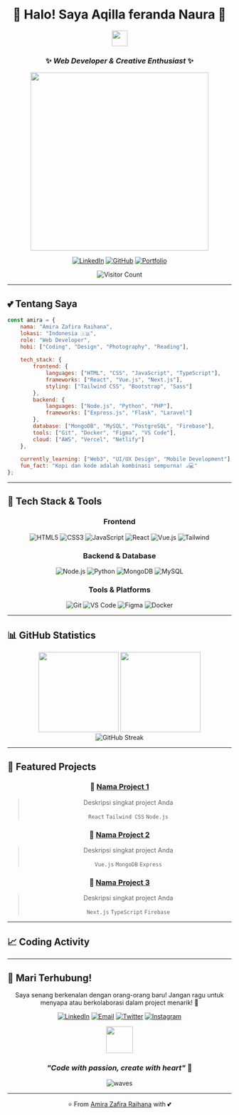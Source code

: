 <div align="center">

# 🌸 Halo! Saya Aqilla feranda Naura 🌸

<img src="https://media.giphy.com/media/hvRJCLFzcasrR4ia7z/giphy.gif" width="35">

### ✨ *Web Developer & Creative Enthusiast* ✨

<img src="https://media.giphy.com/media/L1R1tvI9svkIWwpVYr/giphy.gif" width="400">

[![LinkedIn](https://img.shields.io/badge/-LinkedIn-ff69b4?style=for-the-badge&logo=linkedin&logoColor=white)](YOUR_LINKEDIN_URL)
[![GitHub](https://img.shields.io/badge/-GitHub-ffb3d9?style=for-the-badge&logo=github&logoColor=white)](https://github.com/YOUR_GITHUB_USERNAME)
[![Portfolio](https://img.shields.io/badge/-Portfolio-ffc4e1?style=for-the-badge&logo=google-chrome&logoColor=white)](YOUR_PORTFOLIO_URL)

![Visitor Count](https://visitor-badge.laobi.icu/badge?page_id=YOUR_USERNAME.YOUR_REPO)

</div>

---

## 💕 Tentang Saya

```javascript
const amira = {
    nama: "Amira Zafira Raihana",
    lokasi: "Indonesia 🇮🇩",
    role: "Web Developer",
    hobi: ["Coding", "Design", "Photography", "Reading"],
    
    tech_stack: {
        frontend: {
            languages: ["HTML", "CSS", "JavaScript", "TypeScript"],
            frameworks: ["React", "Vue.js", "Next.js"],
            styling: ["Tailwind CSS", "Bootstrap", "Sass"]
        },
        backend: {
            languages: ["Node.js", "Python", "PHP"],
            frameworks: ["Express.js", "Flask", "Laravel"]
        },
        database: ["MongoDB", "MySQL", "PostgreSQL", "Firebase"],
        tools: ["Git", "Docker", "Figma", "VS Code"],
        cloud: ["AWS", "Vercel", "Netlify"]
    },
    
    currently_learning: ["Web3", "UI/UX Design", "Mobile Development"],
    fun_fact: "Kopi dan kode adalah kombinasi sempurna! ☕💻"
};
```

---

## 🎀 Tech Stack & Tools

<div align="center">

### Frontend
![HTML5](https://img.shields.io/badge/-HTML5-FFB3D9?style=for-the-badge&logo=html5&logoColor=white)
![CSS3](https://img.shields.io/badge/-CSS3-FFC4E1?style=for-the-badge&logo=css3&logoColor=white)
![JavaScript](https://img.shields.io/badge/-JavaScript-FFD4E9?style=for-the-badge&logo=javascript&logoColor=white)
![React](https://img.shields.io/badge/-React-FFE4F1?style=for-the-badge&logo=react&logoColor=white)
![Vue.js](https://img.shields.io/badge/-Vue.js-FFB3D9?style=for-the-badge&logo=vue.js&logoColor=white)
![Tailwind](https://img.shields.io/badge/-Tailwind-FFC4E1?style=for-the-badge&logo=tailwind-css&logoColor=white)

### Backend & Database
![Node.js](https://img.shields.io/badge/-Node.js-FFD4E9?style=for-the-badge&logo=node.js&logoColor=white)
![Python](https://img.shields.io/badge/-Python-FFE4F1?style=for-the-badge&logo=python&logoColor=white)
![MongoDB](https://img.shields.io/badge/-MongoDB-FFB3D9?style=for-the-badge&logo=mongodb&logoColor=white)
![MySQL](https://img.shields.io/badge/-MySQL-FFC4E1?style=for-the-badge&logo=mysql&logoColor=white)

### Tools & Platforms
![Git](https://img.shields.io/badge/-Git-FFD4E9?style=for-the-badge&logo=git&logoColor=white)
![VS Code](https://img.shields.io/badge/-VS%20Code-FFE4F1?style=for-the-badge&logo=visual-studio-code&logoColor=white)
![Figma](https://img.shields.io/badge/-Figma-FFB3D9?style=for-the-badge&logo=figma&logoColor=white)
![Docker](https://img.shields.io/badge/-Docker-FFC4E1?style=for-the-badge&logo=docker&logoColor=white)

</div>

---

## 📊 GitHub Statistics

<div align="center">
  <img height="180em" src="https://github-readme-stats.vercel.app/api?username=YOUR_USERNAME&show_icons=true&theme=dracula&include_all_commits=true&count_private=true&border_color=ffb3d9&bg_color=ffffff&title_color=ff69b4&icon_color=ffb3d9&text_color=ff69b4"/>
  <img height="180em" src="https://github-readme-stats.vercel.app/api/top-langs/?username=YOUR_USERNAME&layout=compact&langs_count=7&theme=dracula&border_color=ffb3d9&bg_color=ffffff&title_color=ff69b4&text_color=ff69b4"/>
</div>

<div align="center">
  <img src="https://github-readme-streak-stats.herokuapp.com/?user=YOUR_USERNAME&theme=dracula&border=ffb3d9&background=ffffff&ring=ff69b4&fire=ff69b4&currStreakLabel=ff69b4" alt="GitHub Streak"/>
</div>

---

## 🌟 Featured Projects

<div align="center">

### 🎨 [Nama Project 1](LINK_PROJECT_1)
> Deskripsi singkat project Anda
> 
> `React` `Tailwind CSS` `Node.js`

### 💼 [Nama Project 2](LINK_PROJECT_2)
> Deskripsi singkat project Anda
> 
> `Vue.js` `MongoDB` `Express`

### 🚀 [Nama Project 3](LINK_PROJECT_3)
> Deskripsi singkat project Anda
> 
> `Next.js` `TypeScript` `Firebase`

</div>

---

## 📈 Coding Activity

<!--START_SECTION:waka-->
<!--END_SECTION:waka-->

---

## 💌 Mari Terhubung!

<div align="center">

Saya senang berkenalan dengan orang-orang baru! Jangan ragu untuk menyapa atau berkolaborasi dalam project menarik! 🌸

[![LinkedIn](https://img.shields.io/badge/LinkedIn-Connect-ff69b4?style=for-the-badge&logo=linkedin&logoColor=white)](YOUR_LINKEDIN_URL)
[![Email](https://img.shields.io/badge/Email-Say%20Hi-ffb3d9?style=for-the-badge&logo=gmail&logoColor=white)](mailto:YOUR_EMAIL)
[![Twitter](https://img.shields.io/badge/Twitter-Follow-ffc4e1?style=for-the-badge&logo=twitter&logoColor=white)](YOUR_TWITTER_URL)
[![Instagram](https://img.shields.io/badge/Instagram-Follow-ffd4e9?style=for-the-badge&logo=instagram&logoColor=white)](YOUR_INSTAGRAM_URL)

<img src="https://media.giphy.com/media/LnQjpWaON8nhr21vNW/giphy.gif" width="60">

### *"Code with passion, create with heart"* 💖

<img src="https://raw.githubusercontent.com/mayhemantt/mayhemantt/Update/svg/Bottom.svg" alt="waves">

</div>

---

<div align="center">
  
⭐️ From [Amira Zafira Raihana](https://github.com/YOUR_USERNAME) with 💕

</div>
